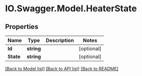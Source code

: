# IO.Swagger.Model.HeaterState
## Properties

Name | Type | Description | Notes
------------ | ------------- | ------------- | -------------
**Id** | **string** |  | [optional] 
**State** | **string** |  | [optional] 

[[Back to Model list]](../README.md#documentation-for-models) [[Back to API list]](../README.md#documentation-for-api-endpoints) [[Back to README]](../README.md)

